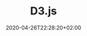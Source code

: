 ---
title: "D3.js"
images: # Create a folder in /static/images/tools that has the same name as this current markdown file and place the images there. We only need the file name here. If this is not clear, please refer to existing tools as references.
  - path: d3-js-landing.png
categories:
  - Publishing and Sharing
tags:
  - Visualization
links:
  - name: d3.js
    link: https://d3js.org/
summary: The most widely used javascript lib for visualizations in the browser.
features:
platforms:
fields:
plans:
  - name: Open Source
    description:
date: 2020-04-26T22:28:20+02:00
draft: false
---